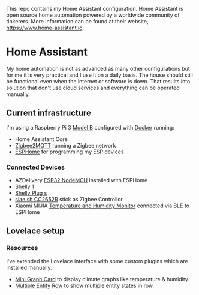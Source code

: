 This repo contains my Home Assistant configuration. Home Assistant is open source home automation powered by a worldwide community of tinkerers. More information can be found at their website, https://www.home-assistant.io.

# Home Assistant

My home automation is not as advanced as many other configurations but for me it is very practical and I use it on a daily basis. The house should still be functional even when the internet or software is down. That results into solution that don't use cloud services and everything can be operated manually.  

## Current infrastructure

I'm using a Raspberry Pi 3 [Model B](https://www.raspberrypi.org/products/raspberry-pi-3-model-b/) configured with [Docker](https://www.docker.com/) running:
* Home Assistant Core 
* [Zigbee2MQTT](https://www.zigbee2mqtt.io/) running a Zigbee network
* [ESPHome](https://esphome.io/) for programming my ESP devices

### Connected Devices

* AZDelivery [ESP32 NodeMCU](https://www.az-delivery.de/nl/products/esp32-developmentboard) installed with ESPHome
* [Shelly 1](https://shelly.cloud/products/shelly-1-smart-home-automation-relay/)
* [Shelly Plug s](https://shelly.cloud/products/shelly-plug-s-smart-home-automation-device/)
* [slae.sh CC2652R](https://slae.sh/projects/cc2652/) stick as Zigbee Controllor
* Xiaomi MIJIA [Temperature and Humidity Monitor](https://www.google.com/search?q=MIJIA+Temperature+and+Humidity+Monitor+2) connected via BLE to ESPHome

## Lovelace setup

### Resources

I've extended the Lovelace interface with some custom plugins which are installed manually.

* [Mini Graph Card](https://github.com/kalkih/mini-graph-card) to display climate graphs like temperature & humidity.
* [Multiple Entity Row](https://github.com/benct/lovelace-multiple-entity-row) to show multiple entity states in row.



